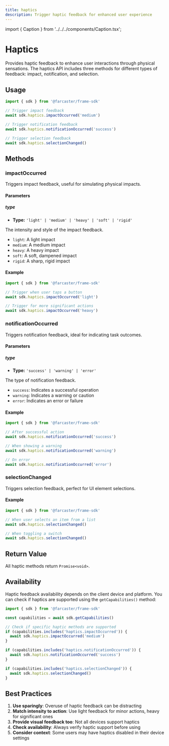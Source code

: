```yaml
---
title: haptics
description: Trigger haptic feedback for enhanced user experience
---
```


import { Caption } from '../../../components/Caption.tsx';

# Haptics

Provides haptic feedback to enhance user interactions through physical sensations. The haptics API includes three methods for different types of feedback: impact, notification, and selection.

## Usage

```ts twoslash
import { sdk } from '@farcaster/frame-sdk'

// Trigger impact feedback
await sdk.haptics.impactOccurred('medium')

// Trigger notification feedback
await sdk.haptics.notificationOccurred('success')

// Trigger selection feedback
await sdk.haptics.selectionChanged()
```

## Methods

### impactOccurred

Triggers impact feedback, useful for simulating physical impacts.

#### Parameters

##### type

- **Type:** `'light' | 'medium' | 'heavy' | 'soft' | 'rigid'`

The intensity and style of the impact feedback.

- `light`: A light impact
- `medium`: A medium impact
- `heavy`: A heavy impact
- `soft`: A soft, dampened impact
- `rigid`: A sharp, rigid impact

#### Example

```ts twoslash
import { sdk } from '@farcaster/frame-sdk'

// Trigger when user taps a button
await sdk.haptics.impactOccurred('light')

// Trigger for more significant actions
await sdk.haptics.impactOccurred('heavy')
```

### notificationOccurred

Triggers notification feedback, ideal for indicating task outcomes.

#### Parameters

##### type

- **Type:** `'success' | 'warning' | 'error'`

The type of notification feedback.

- `success`: Indicates a successful operation
- `warning`: Indicates a warning or caution
- `error`: Indicates an error or failure

#### Example

```ts twoslash
import { sdk } from '@farcaster/frame-sdk'

// After successful action
await sdk.haptics.notificationOccurred('success')

// When showing a warning
await sdk.haptics.notificationOccurred('warning')

// On error
await sdk.haptics.notificationOccurred('error')
```

### selectionChanged

Triggers selection feedback, perfect for UI element selections.

#### Example

```ts twoslash
import { sdk } from '@farcaster/frame-sdk'

// When user selects an item from a list
await sdk.haptics.selectionChanged()

// When toggling a switch
await sdk.haptics.selectionChanged()
```

## Return Value

All haptic methods return `Promise<void>`.

## Availability

Haptic feedback availability depends on the client device and platform. You can check if haptics are supported using the `getCapabilities()` method:

```ts twoslash
import { sdk } from '@farcaster/frame-sdk'

const capabilities = await sdk.getCapabilities()

// Check if specific haptic methods are supported
if (capabilities.includes('haptics.impactOccurred')) {
  await sdk.haptics.impactOccurred('medium')
}

if (capabilities.includes('haptics.notificationOccurred')) {
  await sdk.haptics.notificationOccurred('success')
}

if (capabilities.includes('haptics.selectionChanged')) {
  await sdk.haptics.selectionChanged()
}
```

## Best Practices

1. **Use sparingly**: Overuse of haptic feedback can be distracting
2. **Match intensity to action**: Use light feedback for minor actions, heavy for significant ones
3. **Provide visual feedback too**: Not all devices support haptics
4. **Check availability**: Always verify haptic support before using
5. **Consider context**: Some users may have haptics disabled in their device settings 

